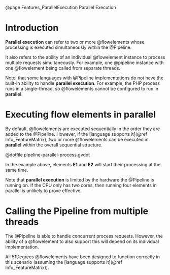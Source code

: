 @page Features_ParallelExecution Parallel Execution

# Introduction

**Parallel execution** can refer to two or more @flowelements whose processing is executed
simultaneously within the @Pipeline.

It also refers to the ability of an individual @flowelement instance to process multiple 
requests simultaneously. For example, one @pipeline instance with one @flowelement being called 
from separate threads.


Note, that some languages with @Pipeline implementations do not have the built-in 
ability to handle **parallel execution**. For example, the PHP process runs in a 
single-thread, so @flowelements cannot be configured to run in **parallel**.

# Executing flow elements in parallel

By default, @flowelements are executed sequentially in the order
they are added to the @Pipeline. However, if the [language supports it](@ref Info_FeatureMatrix), 
two or more @flowelements can be executed in **parallel** within the overall sequential structure.

@dotfile pipeline-parallel-process.gvdot

In the example above, elements **E1** and **E2** will start their processing at the same time. 

Note that **parallel execution** is limited by the hardware the @Pipeline is running on. 
If the CPU only has two cores, then running four elements in parallel is unlikely to 
prove effective.


# Calling the Pipeline from multiple threads

The @Pipeline is able to handle concurrent process requests. However, the ability of a @flowelement
to also support this will depend on its individual implementation.

All 51Degrees @flowelements have been designed to function correctly in this scenario 
(assuming the [language supports it](@ref Info_FeatureMatrix)). 

